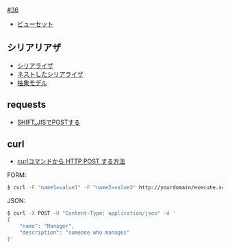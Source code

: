 [#36](https://github.com/hdknr/annotated-django/issues/36)

- [ビューセット](drf.viewsets.md)

## シリアリアザ

- [シリアライザ](drf.serializers.md)
- [ネストしたシリアライザ](drf.serializers.nested.md)
- [抽象モデル](drf.serializers.abstract.md)

## requests

- [SHIFT_JISでPOSTする](requests.md)

## curl

- [curlコマンドから HTTP POST する方法
](https://qiita.com/letsspeak/items/8c7266742371699ab45e)

FORM:

~~~bash
$ curl -F "name1=value1" -F "name2=value2" http://yourdomain/execute.script
~~~

JSON:

~~~bash
$ curl -X POST -H "Content-Type: application/json" -d '
{
    "name": "Manager",
    "description": "someone who manages"
}'
~~~

